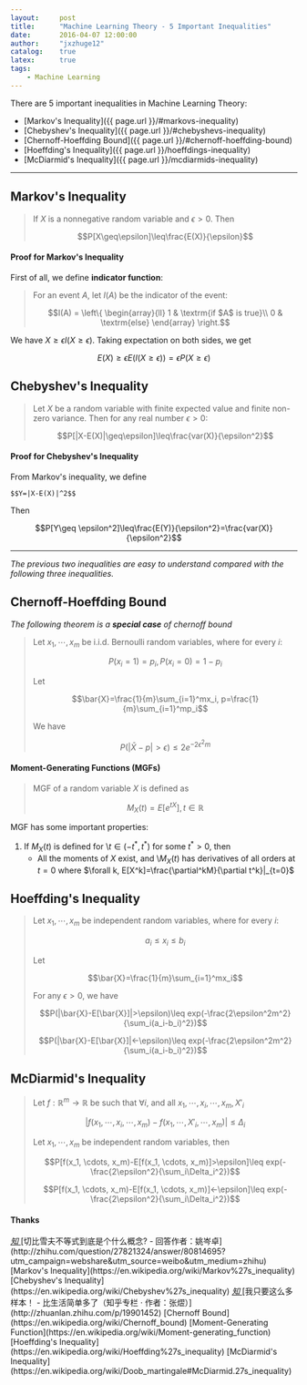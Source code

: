 ```yaml
---
layout:     post
title:      "Machine Learning Theory - 5 Important Inequalities"
date:       2016-04-07 12:00:00
author:     "jxzhuge12"
catalog:    true
latex:      true
tags:
    - Machine Learning
---
```


There are 5 important inequalities in Machine Learning Theory:

* [Markov's Inequality]({{ page.url }}/#markovs-inequality)
* [Chebyshev's Inequality]({{ page.url }}/#chebyshevs-inequality)
* [Chernoff-Hoeffding Bound]({{ page.url }}/#chernoff-hoeffding-bound)
* [Hoeffding's Inequality]({{ page.url }}/hoeffdings-inequality)
* [McDiarmid's Inequality]({{ page.url }}/mcdiarmids-inequality)

---

## Markov's Inequality

> If $X$ is a nonnegative random variable and $\epsilon>0$. Then
>
> $$P[X\geq\epsilon]\leq\frac{E(X)}{\epsilon}$$

#### Proof for Markov's Inequality

First of all, we define **indicator function**:

> For an event $A$, let $I(A)$ be the indicator of the event:
>
> $$I(A) = \left\{ \begin{array}{ll}
1 & \textrm{if $A$ is true}\\
0 & \textrm{else}
\end{array} \right.$$

We have $X\geq\epsilon I(X\geq\epsilon)$. Taking expectation on both sides, we get

$$E(X)\geq\epsilon E(I(X\geq\epsilon))=\epsilon P(X\geq\epsilon)$$

## Chebyshev's Inequality

> Let $X$ be a random variable with finite expected value and finite non-zero variance. Then for any real number $\epsilon>0$:
>
> $$P[|X-E(X)|\geq\epsilon]\leq\frac{var(X)}{\epsilon^2}$$

#### Proof for Chebyshev's Inequality

From Markov's inequality, we define

`$$Y=|X-E(X)|^2$$`

Then

$$P[Y\geq \epsilon^2]\leq\frac{E(Y)}{\epsilon^2}=\frac{var(X)}{\epsilon^2}$$

---
_The previous two inequalities are easy to understand compared with the following three inequalities._

## Chernoff-Hoeffding Bound

_The following theorem is a **special case** of chernoff bound_

> Let $x_1, \cdots, x_m$ be i.i.d. Bernoulli random variables, where for every $i$:
>
> $$P(x_i=1)=p_i, P(x_i=0)=1-p_i$$
>
> Let
>
> $$\bar{X}=\frac{1}{m}\sum_{i=1}^mx_i, p=\frac{1}{m}\sum_{i=1}^mp_i$$
>
> We have
>
> $$P(|\bar{X}-p|>\epsilon)\leq 2e^{-2\epsilon^2m}$$

#### Moment-Generating Functions (MGFs)

> MGF of a random variable $X$ is defined as
>
> $$M_X(t)=E[e^{tX}], t\in\mathbb{R}$$

MGF has some important properties:

1. If $M_X(t)$ is defined for \\$t\in(-t^*,t^*)$ for some $t^*>0$, then
    * All the moments of $X$ exist, and \\$M_X(t)$ has derivatives of all orders at $t=0$ where $\forall k, E[X^k]=\frac{\partial^kM}{\partial t^k}|_{t=0}$

## Hoeffding's Inequality

> Let $x_1, \cdots, x_m$ be independent random variables, where for every $i$:
>
> $$a_i\leq x_i\leq b_i$$
>
> Let
>
> $$\bar{X}=\frac{1}{m}\sum_{i=1}^mx_i$$
>
> For any $\epsilon>0$, we have
>
> $$P(|\bar{X}-E[\bar{X}]|>\epsilon)\leq exp(-\frac{2\epsilon^2m^2}{\sum_i(a_i-b_i)^2})$$
>
> $$P(|\bar{X}-E[\bar{X}]|<-\epsilon)\leq exp(-\frac{2\epsilon^2m^2}{\sum_i(a_i-b_i)^2})$$

## McDiarmid's Inequality

> Let $f:\mathbb{R}^m\rightarrow\mathbb{R}$ be such that $\forall i$, and all $x_1, \cdots, x_i, \cdots, x_m, X'_i$
>
> $$|f(x_1, \cdots, x_i, \cdots, x_m)-f(x_1, \cdots, X'_i, \cdots, x_m)|\leq\Delta_i$$
>
> Let $x_1, \cdots, x_m$ be independent random variables, then
>
> $$P[f(x_1, \cdots, x_m)-E[f(x_1, \cdots, x_m)]>\epsilon]\leq exp(-\frac{2\epsilon^2}{\sum_i\Delta_i^2})$$
>
> $$P[f(x_1, \cdots, x_m)-E[f(x_1, \cdots, x_m)]<-\epsilon]\leq exp(-\frac{2\epsilon^2}{\sum_i\Delta_i^2})$$

#### Thanks

<a target="_blank" href="http://zhihu.com/question/27821324/answer/80814695?utm_campaign=webshare&amp;utm_source=weibo&amp;utm_medium=zhihu">
    <span class="fa-stack fa-lg">
        <i class="fa fa-circle fa-stack-2x"></i>
        <i class="fa fa-stack-1x fa-inverse">知</i>
    </span>
</a>[切比雪夫不等式到底是个什么概念? - 回答作者：姚岑卓](http://zhihu.com/question/27821324/answer/80814695?utm_campaign=webshare&amp;utm_source=weibo&amp;utm_medium=zhihu)

<a target="_blank" href="https://en.wikipedia.org/wiki/Markov%27s_inequality">
    <span class="fa-stack fa-lg">
        <i class="fa fa-circle fa-stack-2x"></i>
        <i class="fa fa-wikipedia-w fa-stack-1x fa-inverse"></i>
    </span>
</a>[Markov's Inequality](https://en.wikipedia.org/wiki/Markov%27s_inequality)

<a target="_blank" href="https://en.wikipedia.org/wiki/Chebyshev%27s_inequality">
    <span class="fa-stack fa-lg">
        <i class="fa fa-circle fa-stack-2x"></i>
        <i class="fa fa-wikipedia-w fa-stack-1x fa-inverse"></i>
    </span>
</a>[Chebyshev's Inequality](https://en.wikipedia.org/wiki/Chebyshev%27s_inequality)

<a target="_blank" href="http://zhuanlan.zhihu.com/p/19901452">
    <span class="fa-stack fa-lg">
        <i class="fa fa-circle fa-stack-2x"></i>
        <i class="fa fa-stack-1x fa-inverse">知</i>
    </span>
</a>[我只要这么多样本！ - 比生活简单多了（知乎专栏 · 作者：张熤）](http://zhuanlan.zhihu.com/p/19901452)

<a target="_blank" href="https://en.wikipedia.org/wiki/Chernoff_bound">
    <span class="fa-stack fa-lg">
        <i class="fa fa-circle fa-stack-2x"></i>
        <i class="fa fa-wikipedia-w fa-stack-1x fa-inverse"></i>
    </span>
</a>[Chernoff Bound](https://en.wikipedia.org/wiki/Chernoff_bound)

<a target="_blank" href="https://en.wikipedia.org/wiki/Moment-generating_function">
    <span class="fa-stack fa-lg">
        <i class="fa fa-circle fa-stack-2x"></i>
        <i class="fa fa-wikipedia-w fa-stack-1x fa-inverse"></i>
    </span>
</a>[Moment-Generating Function](https://en.wikipedia.org/wiki/Moment-generating_function)

<a target="_blank" href="https://en.wikipedia.org/wiki/Hoeffding%27s_inequality">
    <span class="fa-stack fa-lg">
        <i class="fa fa-circle fa-stack-2x"></i>
        <i class="fa fa-wikipedia-w fa-stack-1x fa-inverse"></i>
    </span>
</a>[Hoeffding's Inequality](https://en.wikipedia.org/wiki/Hoeffding%27s_inequality)

<a target="_blank" href="https://en.wikipedia.org/wiki/Doob_martingale#McDiarmid.27s_inequality">
    <span class="fa-stack fa-lg">
        <i class="fa fa-circle fa-stack-2x"></i>
        <i class="fa fa-wikipedia-w fa-stack-1x fa-inverse"></i>
    </span>
</a>[McDiarmid's Inequality](https://en.wikipedia.org/wiki/Doob_martingale#McDiarmid.27s_inequality)